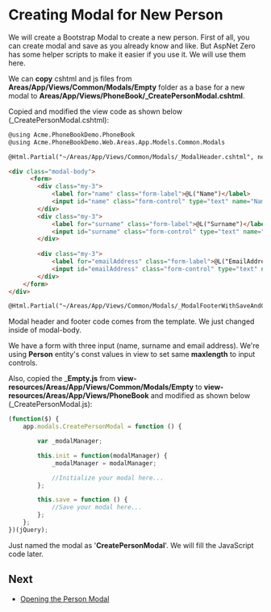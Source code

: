 # Creating Modal for New Person

We will create a Bootstrap Modal to create a new person. First of all,
you can create modal and save as you already know and like. But AspNet
Zero has some helper scripts to make it easier if you use it. We will
use them here.

We can **copy** cshtml and js files from
**Areas/App/Views/Common/Modals/Empty** folder as a base for a new modal
to **Areas/App/Views/PhoneBook/\_CreatePersonModal.cshtml**.

Copied and modified the view code as shown below
(\_CreatePersonModal.cshtml): 

```html
@using Acme.PhoneBookDemo.PhoneBook
@using Acme.PhoneBookDemo.Web.Areas.App.Models.Common.Modals

@Html.Partial("~/Areas/App/Views/Common/Modals/_ModalHeader.cshtml", new ModalHeaderViewModel(L("CreateNewPerson")))

<div class="modal-body">
      <form>
        <div class="my-3">
            <label for="name" class="form-label">@L("Name")</label>
            <input id="name" class="form-control" type="text" name="Name" required  maxlength="@PersonConsts.MaxNameLength">
        </div>
        <div class="my-3">
            <label for="surname" class="form-label">@L("Surname")</label>
            <input id="surname" class="form-control" type="text" name="Surname" required  maxlength="@PersonConsts.MaxSurnameLength">
        </div>
        
        <div class="my-3">
            <label for="emailAddress" class="form-label">@L("EmailAddress")</label>
            <input id="emailAddress" class="form-control" type="text" name="EmailAddress" required  maxlength="@PersonConsts.MaxEmailAddressLength">
        </div>
    </form>
</div>

@Html.Partial("~/Areas/App/Views/Common/Modals/_ModalFooterWithSaveAndCancel.cshtml")
```

Modal header and footer code comes from the template. We just changed
inside of modal-body.

We have a form with three input (name, surname and email address). We're
using **Person** entity's const values in view to set same **maxlength**
to input controls.

Also, copied the \_**Empty.js** from
**view-resources/Areas/App/Views/Common/Modals/Empty** to
**view-resources/Areas/App/Views/PhoneBook** and modified as shown below
(\_CreatePersonModal.js):

```javascript
(function($) {
    app.modals.CreatePersonModal = function () {

        var _modalManager;

        this.init = function(modalManager) {
            _modalManager = modalManager;

            //Initialize your modal here...
        };

        this.save = function () {
            //Save your modal here...
        };
    };
})(jQuery);
```

Just named the modal as '**CreatePersonModal**'. We will fill the JavaScript code later.

## Next

- [Opening the Person Modal](Developing-Step-By-Step-Core-Creating-Opening-Person-Modal.md)